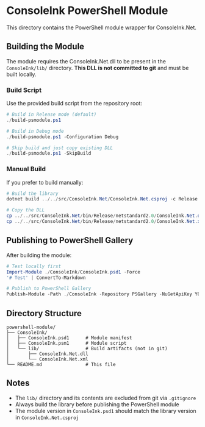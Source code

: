 # ConsoleInk PowerShell Module

This directory contains the PowerShell module wrapper for ConsoleInk.Net.

## Building the Module

The module requires the ConsoleInk.Net.dll to be present in the `ConsoleInk/lib/` directory. **This DLL is not committed to git** and must be built locally.

### Build Script

Use the provided build script from the repository root:

```powershell
# Build in Release mode (default)
./build-psmodule.ps1

# Build in Debug mode
./build-psmodule.ps1 -Configuration Debug

# Skip build and just copy existing DLL
./build-psmodule.ps1 -SkipBuild
```

### Manual Build

If you prefer to build manually:

```powershell
# Build the library
dotnet build ../../src/ConsoleInk.Net/ConsoleInk.Net.csproj -c Release

# Copy the DLL
cp ../../src/ConsoleInk.Net/bin/Release/netstandard2.0/ConsoleInk.Net.dll ConsoleInk/lib/
cp ../../src/ConsoleInk.Net/bin/Release/netstandard2.0/ConsoleInk.Net.xml ConsoleInk/lib/
```

## Publishing to PowerShell Gallery

After building the module:

```powershell
# Test locally first
Import-Module ./ConsoleInk/ConsoleInk.psd1 -Force
'# Test' | ConvertTo-Markdown

# Publish to PowerShell Gallery
Publish-Module -Path ./ConsoleInk -Repository PSGallery -NuGetApiKey YOUR_API_KEY
```

## Directory Structure

```
powershell-module/
├── ConsoleInk/
│   ├── ConsoleInk.psd1      # Module manifest
│   ├── ConsoleInk.psm1      # Module script
│   └── lib/                 # Build artifacts (not in git)
│       ├── ConsoleInk.Net.dll
│       └── ConsoleInk.Net.xml
└── README.md                # This file
```

## Notes

- The `lib/` directory and its contents are excluded from git via `.gitignore`
- Always build the library before publishing the PowerShell module
- The module version in `ConsoleInk.psd1` should match the library version in `ConsoleInk.Net.csproj`
